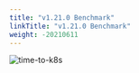 ```yaml
---
title: "v1.21.0 Benchmark"
linkTitle: "v1.21.0 Benchmark"
weight: -20210611
---
```


![time-to-k8s](/images/benchmarks/timeToK8s/v1.21.0.png)
